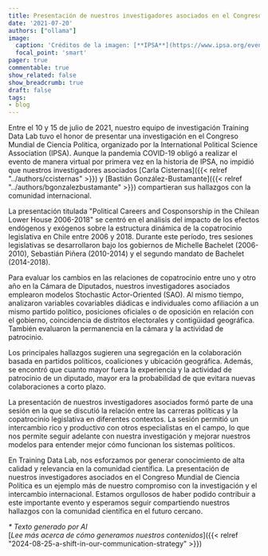 ```yaml
---
title: Presentación de nuestros investigadores asociados en el Congreso Mundial de Ciencia Política
date: '2021-07-20'
authors: ["ollama"]
image:
  caption: 'Créditos de la imagen: [**IPSA**](https://www.ipsa.org/events/congress/virtual2021)'
  focal_point: 'smart'
pager: true
commentable: true
show_related: false
show_breadcrumb: true
draft: false
tags:
- blog
---
```


Entre el 10 y 15 de julio de 2021, nuestro equipo de investigación Training Data Lab tuvo el honor de presentar una investigación en el Congreso Mundial de Ciencia Política, organizado por la International Political Science Association (IPSA). Aunque la pandemia COVID-19 obligó a realizar el evento de manera virtual por primera vez en la historia de IPSA, no impidió que nuestros investigadores asociados [Carla Cisternas]({{< relref "../authors/ccisternas" >}}) y [Bastián González-Bustamante]({{< relref "../authors/bgonzalezbustamante" >}}) compartieran sus hallazgos con la comunidad internacional.

<!--more-->

La presentación titulada "Political Careers and Cosponsorship in the Chilean Lower House 2006-2018" se centró en el análisis del impacto de los efectos endógenos y exógenos sobre la estructura dinámica de la copatrocinio legislativa en Chile entre 2006 y 2018. Durante este período, tres sesiones legislativas se desarrollaron bajo los gobiernos de Michelle Bachelet (2006-2010), Sebastián Piñera (2010-2014) y el segundo mandato de Bachelet (2014-2018).

Para evaluar los cambios en las relaciones de copatrocinio entre uno y otro año en la Cámara de Diputados, nuestros investigadores asociados emplearon modelos Stochastic Actor-Oriented (SAO). Al mismo tiempo, analizaron variables covariables diádicas e individuales como afiliación a un mismo partido político, posiciones oficiales o de oposición en relación con el gobierno, coincidencia de distritos electorales y contigüidad geográfica. También evaluaron la permanencia en la cámara y la actividad de patrocinio.

Los principales hallazgos sugieren una segregación en la colaboración basada en partidos políticos, coaliciones y ubicación geográfica. Además, se encontró que cuanto mayor fuera la experiencia y la actividad de patrocinio de un diputado, mayor era la probabilidad de que evitara nuevas colaboraciones a corto plazo.

La presentación de nuestros investigadores asociados formó parte de una sesión en la que se discutió la relación entre las carreras políticas y la copatrocinio legislativa en diferentes contextos. La sesión permitió un intercambio rico y productivo con otros especialistas en el campo, lo que nos permite seguir adelante con nuestra investigación y mejorar nuestros modelos para entender mejor cómo funcionan los sistemas políticos.

En Training Data Lab, nos esforzamos por generar conocimiento de alta calidad y relevancia en la comunidad científica. La presentación de nuestros investigadores asociados en el Congreso Mundial de Ciencia Política es un ejemplo más de nuestro compromiso con la investigación y el intercambio internacional. Estamos orgullosos de haber podido contribuir a este importante evento y esperamos seguir compartiendo nuestros hallazgos con la comunidad científica en el futuro cercano.

_* Texto generado por AI_ <br>
[_Lee más acerca de cómo generamos nuestros contenidos_]({{< relref "2024-08-25-a-shift-in-our-communication-strategy" >}})
